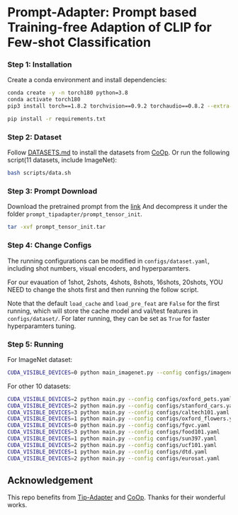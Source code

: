 # Prompt-Adapter: Prompt based Training-free Adaption of CLIP for Few-shot Classification


### Step 1: Installation
Create a conda environment and install dependencies:
```bash
conda create -y -n torch180 python=3.8
conda activate torch180
pip3 install torch==1.8.2 torchvision==0.9.2 torchaudio==0.8.2 --extra-index-url https://download.pytorch.org/whl/lts/1.8/cu111

pip install -r requirements.txt

```

### Step 2: Dataset
Follow [DATASETS.md](DATASETS.md) to install the datasets from [CoOp](https://github.com/KaiyangZhou/CoOp/tree/main/datasets). Or run the following script(11 datasets, include ImageNet): 
```bash
bash scripts/data.sh
```


### Step 3: Prompt Download
Download the pretrained prompt from the [link](https://drive.google.com/file/d/1bfCXO9iE3ys3__xnOrC6bHAVXVcFXkyW/view?usp=share_link)
And decompress it under the folder `prompt_tipadapter/prompt_tensor_init`. 
```bash
tar -xvf prompt_tensor_init.tar
```


### Step 4: Change  Configs

The running configurations can be modified in `configs/dataset.yaml`, including shot numbers, visual encoders, and hyperparamters. 

For our evauation of 1shot, 2shots, 4shots, 8shots, 16shots, 20shots, YOU NEED to change the shots first and then running the follow script.

Note that the default `load_cache` and `load_pre_feat` are `False` for the first running, which will store the cache model and val/test features in `configs/dataset/`. For later running, they can be set as `True` for faster hyperparamters tuning.


### Step 5: Running
For ImageNet dataset:
```bash
CUDA_VISIBLE_DEVICES=0 python main_imagenet.py --config configs/imagenet.yaml
```
For other 10 datasets:
```bash
CUDA_VISIBLE_DEVICES=2 python main.py --config configs/oxford_pets.yaml
CUDA_VISIBLE_DEVICES=2 python main.py --config configs/stanford_cars.yaml
CUDA_VISIBLE_DEVICES=3 python main.py --config configs/caltech101.yaml
CUDA_VISIBLE_DEVICES=1 python main.py --config configs/oxford_flowers.yaml
CUDA_VISIBLE_DEVICES=0 python main.py --config configs/fgvc.yaml
CUDA_VISIBLE_DEVICES=3 python main.py --config configs/food101.yaml
CUDA_VISIBLE_DEVICES=1 python main.py --config configs/sun397.yaml
CUDA_VISIBLE_DEVICES=2 python main.py --config configs/ucf101.yaml
CUDA_VISIBLE_DEVICES=1 python main.py --config configs/dtd.yaml
CUDA_VISIBLE_DEVICES=2 python main.py --config configs/eurosat.yaml
```



## Acknowledgement
This repo benefits from [Tip-Adapter](https://github.com/gaopengcuhk/Tip-Adapter) and [CoOp](https://github.com/KaiyangZhou/Dassl.pytorch). Thanks for their wonderful works.

